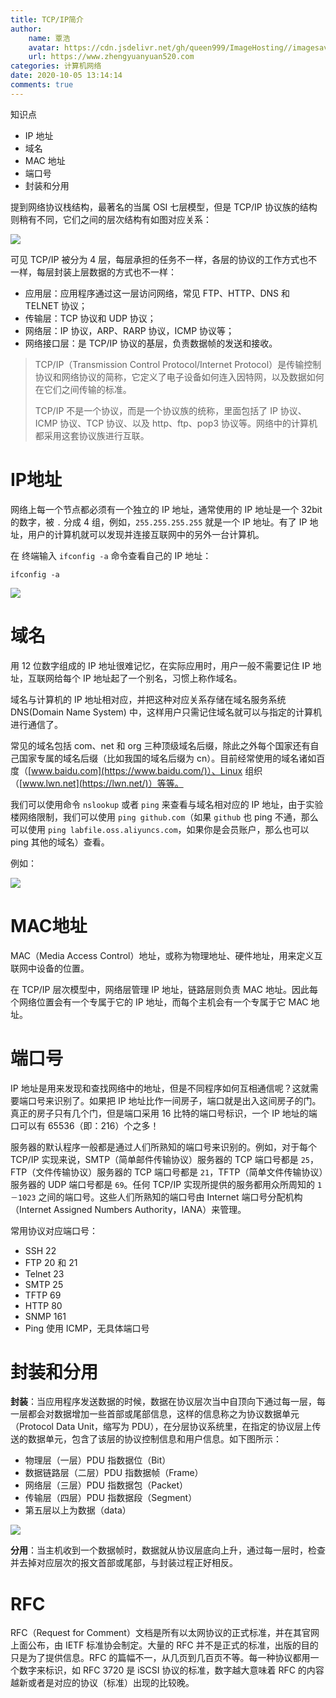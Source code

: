 ```yaml
---
title: TCP/IP简介
author:
	name: 覃浩
	avatar: https://cdn.jsdelivr.net/gh/queen999/ImageHosting//imagesavatar.jpg
	url: https://www.zhengyuanyuan520.com
categories: 计算机网络
date: 2020-10-05 13:14:14
comments: true
---
```


知识点

- IP 地址
- 域名
- MAC 地址
- 端口号
- 封装和分用

<!-- more -->

提到网络协议栈结构，最著名的当属 OSI 七层模型，但是 TCP/IP 协议族的结构则稍有不同，它们之间的层次结构有如图对应关系：

![](https://cdn.jsdelivr.net/gh/queen999/ImageHosting/images/1548669082626.png)

可见 TCP/IP 被分为 4 层，每层承担的任务不一样，各层的协议的工作方式也不一样，每层封装上层数据的方式也不一样：

- 应用层：应用程序通过这一层访问网络，常见 FTP、HTTP、DNS 和 TELNET 协议；
- 传输层：TCP 协议和 UDP 协议；
- 网络层：IP 协议，ARP、RARP 协议，ICMP 协议等；
- 网络接口层：是 TCP/IP 协议的基层，负责数据帧的发送和接收。

> TCP/IP（Transmission Control Protocol/Internet Protocol）是传输控制协议和网络协议的简称，它定义了电子设备如何连入因特网，以及数据如何在它们之间传输的标准。
>
> TCP/IP 不是一个协议，而是一个协议族的统称，里面包括了 IP 协议、ICMP 协议、TCP 协议、以及 http、ftp、pop3 协议等。网络中的计算机都采用这套协议族进行互联。

# IP地址

网络上每一个节点都必须有一个独立的 IP 地址，通常使用的 IP 地址是一个 32bit 的数字，被 `.` 分成 4 组，例如，`255.255.255.255` 就是一个 IP 地址。有了 IP 地址，用户的计算机就可以发现并连接互联网中的另外一台计算机。

在 终端输入 `ifconfig -a` 命令查看自己的 IP 地址：

```shell
ifconfig -a
```

![](https://cdn.jsdelivr.net/gh/queen999/ImageHosting/images/61acdc3e0704fdf5fb97876dec817ff3-0)

# 域名

用 12 位数字组成的 IP 地址很难记忆，在实际应用时，用户一般不需要记住 IP 地址，互联网给每个 IP 地址起了一个别名，习惯上称作域名。

域名与计算机的 IP 地址相对应，并把这种对应关系存储在域名服务系统 DNS(Domain Name System) 中，这样用户只需记住域名就可以与指定的计算机进行通信了。

常见的域名包括 com、net 和 org 三种顶级域名后缀，除此之外每个国家还有自己国家专属的域名后缀（比如我国的域名后缀为 cn）。目前经常使用的域名诸如百度（[www.baidu.com](https://www.baidu.com/)）、Linux 组织（[www.lwn.net](https://lwn.net/)）等等。

我们可以使用命令 `nslookup` 或者 `ping` 来查看与域名相对应的 IP 地址，由于实验楼网络限制，我们可以使用 `ping github.com`（如果 `github` 也 ping 不通，那么可以使用 `ping labfile.oss.aliyuncs.com`，如果你是会员账户，那么也可以 ping 其他的域名）查看。

例如：

![](https://cdn.jsdelivr.net/gh/queen999/ImageHosting/images/20201016215115.png)

# MAC地址

MAC（Media Access Control）地址，或称为物理地址、硬件地址，用来定义互联网中设备的位置。

在 TCP/IP 层次模型中，网络层管理 IP 地址，链路层则负责 MAC 地址。因此每个网络位置会有一个专属于它的 IP 地址，而每个主机会有一个专属于它 MAC 地址。

# 端口号

IP 地址是用来发现和查找网络中的地址，但是不同程序如何互相通信呢？这就需要端口号来识别了。如果把 IP 地址比作一间房子，端口就是出入这间房子的门。真正的房子只有几个门，但是端口采用 16 比特的端口号标识，一个 IP 地址的端口可以有 65536（即：216）个之多！

服务器的默认程序一般都是通过人们所熟知的端口号来识别的。例如，对于每个 TCP/IP 实现来说，SMTP（简单邮件传输协议）服务器的 TCP 端口号都是 `25`，FTP（文件传输协议）服务器的 TCP 端口号都是 `21`，TFTP（简单文件传输协议）服务器的 UDP 端口号都是 `69`。任何 TCP/IP 实现所提供的服务都用众所周知的 `1－1023` 之间的端口号。这些人们所熟知的端口号由 Internet 端口号分配机构（Internet Assigned Numbers Authority，IANA）来管理。

常用协议对应端口号：

- SSH 22
- FTP 20 和 21
- Telnet 23
- SMTP 25
- TFTP 69
- HTTP 80
- SNMP 161
- Ping 使用 ICMP，无具体端口号

# 封装和分用

**封装**：当应用程序发送数据的时候，数据在协议层次当中自顶向下通过每一层，每一层都会对数据增加一些首部或尾部信息，这样的信息称之为协议数据单元（Protocol Data Unit，缩写为 PDU），在分层协议系统里，在指定的协议层上传送的数据单元，包含了该层的协议控制信息和用户信息。如下图所示：

- 物理层（一层）PDU 指数据位（Bit）
- 数据链路层（二层）PDU 指数据帧（Frame）
- 网络层（三层）PDU 指数据包（Packet）
- 传输层（四层）PDU 指数据段（Segment）
- 第五层以上为数据（data）

![](https://dn-simplecloud.shiyanlou.com/uid/8797/1548670748600.png)

**分用**：当主机收到一个数据帧时，数据就从协议层底向上升，通过每一层时，检查并去掉对应层次的报文首部或尾部，与封装过程正好相反。

# RFC

RFC（Request for Comment）文档是所有以太网协议的正式标准，并在其官网上面公布，由 IETF 标准协会制定。大量的 RFC 并不是正式的标准，出版的目的只是为了提供信息。RFC 的篇幅不一，从几页到几百页不等。每一种协议都用一个数字来标识，如 RFC 3720 是 iSCSI 协议的标准，数字越大意味着 RFC 的内容越新或者是对应的协议（标准）出现的比较晚。